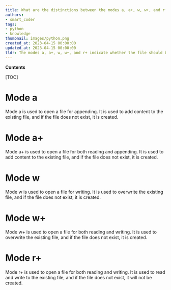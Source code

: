 ```yaml
---
title: What are the distinctions between the modes a, a+, w, w+, and r+ when using the built-in open function?
authors:
- smart_coder
tags:
- python
- knowledge
thumbnail: images/python.png
created_at: 2023-04-15 00:00:00
updated_at: 2023-04-15 00:00:00
tldr: The modes a, a+, w, w+, and r+ indicate whether the file should be opened in read (`r`), write (`w`), append (`a`), or read and write (`+`) mode.
---
```


**Contents**

[TOC]

# Mode a

Mode a is used to open a file for appending. It is used to add content to the existing file, and if the file does not exist, it is created.

# Mode a+

Mode a+ is used to open a file for both reading and appending. It is used to add content to the existing file, and if the file does not exist, it is created.

# Mode w

Mode w is used to open a file for writing. It is used to overwrite the existing file, and if the file does not exist, it is created.

# Mode w+

Mode w+ is used to open a file for both reading and writing. It is used to overwrite the existing file, and if the file does not exist, it is created.

# Mode r+

Mode r+ is used to open a file for both reading and writing. It is used to read and write to the existing file, and if the file does not exist, it will not be created.
